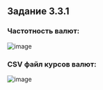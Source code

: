 ## Задание 3.3.1
### Частотность валют:

![image](https://user-images.githubusercontent.com/48767823/209584418-192f22d9-8fed-4bec-90bf-78b9e0a4f7fe.png)

### CSV файл курсов валют:

![image](https://user-images.githubusercontent.com/48767823/209589607-3d145ea2-673a-4227-a4fe-cc9bb3984017.png)

